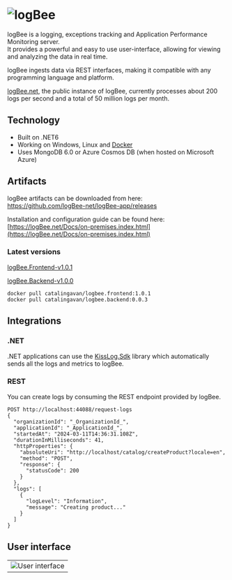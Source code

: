 # ![logBee](https://github.com/logBee-net/logBee-app/assets/39127098/d1436229-983d-41e7-bcff-7288601bf2d0)

logBee is a logging, exceptions tracking and Application Performance Monitoring server. <br/>
It provides a powerful and easy to use user-interface, allowing for viewing and analyzing the data in real time.

logBee ingests data via REST interfaces, making it compatible with any programming language and platform.

[logBee.net](https://logBee.net), the public instance of logBee, currently processes about 200 logs per second and a total of 50 million logs per month.

## Technology

- Built on .NET6
- Working on Windows, Linux and [Docker](Docker/README.md)
- Uses MongoDB 6.0 or Azure Cosmos DB (when hosted on Microsoft Azure)

## Artifacts

logBee artifacts can be downloaded from here: <br/>
<https://github.com/logBee-net/logBee-app/releases>

Installation and configuration guide can be found here: <br/>
[https://logBee.net/Docs/on-premises.index.html](https://logBee.net/Docs/on-premises.index.html)

### Latest versions

[logBee.Frontend-v1.0.1](https://github.com/logBee-net/logBee-app/releases/tag/logBee.Frontend-v1.0.1)

[logBee.Backend-v1.0.0](https://github.com/logBee-net/logBee-app/releases/tag/logBee.Backend-v1.0.0)

```none
docker pull catalingavan/logbee.frontend:1.0.1
docker pull catalingavan/logbee.backend:0.0.3
```

## Integrations

### .NET

.NET applications can use the [KissLog.Sdk](https://github.com/KissLog-net/KissLog.Sdk) library which automatically sends all the logs and metrics to logBee.

### REST

You can create logs by consuming the REST endpoint provided by logBee.

```
POST http://localhost:44088/request-logs
{
  "organizationId": "_OrganizationId_",
  "applicationId": "_ApplicationId_",
  "startedAt": "2024-03-11T14:36:31.108Z",
  "durationInMilliseconds": 41,
  "httpProperties": {
    "absoluteUri": "http://localhost/catalog/createProduct?locale=en",
    "method": "POST",
    "response": {
      "statusCode": 200
    }
  },
  "logs": [
    {
      "logLevel": "Information",
      "message": "Creating product..."
    }
  ]
}
```

## User interface

<table><tr><td>
    <img alt="User interface" src="https://github.com/logBee-net/logBee-app/assets/39127098/44c8686b-bc24-4c4e-9fd8-155da9826a08" />
</td></tr></table>
